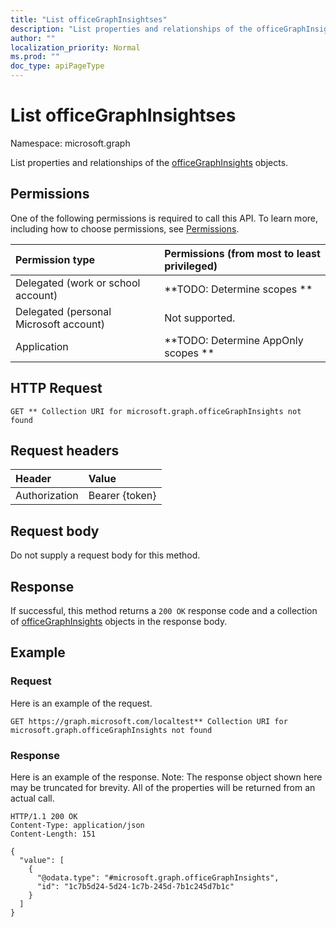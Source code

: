 ```yaml
---
title: "List officeGraphInsightses"
description: "List properties and relationships of the officeGraphInsights objects."
author: ""
localization_priority: Normal
ms.prod: ""
doc_type: apiPageType
---
```


# List officeGraphInsightses

Namespace: microsoft.graph

List properties and relationships of the [officeGraphInsights](../resources/officegraphinsights.md) objects.

## Permissions
One of the following permissions is required to call this API. To learn more, including how to choose permissions, see [Permissions](/concepts/permissions-reference.md).

|Permission type|Permissions (from most to least privileged)|
|:---|:---|
|Delegated (work or school account)|**TODO: Determine scopes **|
|Delegated (personal Microsoft account)|Not supported.|
|Application|**TODO: Determine AppOnly scopes **|

## HTTP Request
<!-- {
  "blockType": "ignored"
}
-->
``` http
GET ** Collection URI for microsoft.graph.officeGraphInsights not found
```

## Request headers
|Header|Value|
|:---|:---|
|Authorization|Bearer {token}|

## Request body
Do not supply a request body for this method.

## Response
If successful, this method returns a `200 OK` response code and a collection of [officeGraphInsights](../resources/officegraphinsights.md) objects in the response body.

## Example

### Request
Here is an example of the request.
<!-- {
  "blockType": "request",
  "name": "get_officegraphinsights"
}
-->
``` http
GET https://graph.microsoft.com/localtest** Collection URI for microsoft.graph.officeGraphInsights not found
```

### Response
Here is an example of the response. Note: The response object shown here may be truncated for brevity. All of the properties will be returned from an actual call.
<!-- {
  "blockType": "response",
  "truncated": true,
  "@odata.type": "collection(microsoft.graph.officegraphinsights)"
}
-->
``` http
HTTP/1.1 200 OK
Content-Type: application/json
Content-Length: 151

{
  "value": [
    {
      "@odata.type": "#microsoft.graph.officeGraphInsights",
      "id": "1c7b5d24-5d24-1c7b-245d-7b1c245d7b1c"
    }
  ]
}
```

